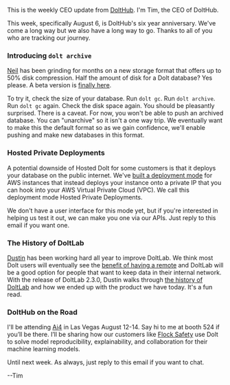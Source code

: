 This is the weekly CEO update from [DoltHub](https://www.dolthub.com/). I'm Tim, the CEO of DoltHub. 

This week, specifically August 6, is DoltHub's six year anniversary. We've come a long way but we also have a long way to go. Thanks to all of you who are tracking our journey.

### Introducing `dolt archive`

[Neil](https:///www.dolthub.com/team#neil) has been grinding for months on a new storage format that offers up to 50% disk compression. Half the amount of disk for a Dolt database? Yes please. A beta version is [finally here](https://www.dolthub.com/blog/2024-07-31-archive-beta/).

To try it, check the size of your database. Run `dolt gc`. Run `dolt archive`. Run `dolt gc` again. Check the disk space again. You should be pleasantly surprised. There is a caveat. For now, you won't be able to push an archived database. You can "unarchive" so it isn't a one way trip. We eventually want to make this the default format so as we gain confidence, we'll enable pushing and make new databases in this format. 

### Hosted Private Deployments

A potential downside of Hosted Dolt for some customers is that it deploys your database on the public internet. We've [built a deployment mode](https://www.dolthub.com/blog/2024-07-26-hosted-instances-from-your-private-vpc/) for AWS instances that instead deploys your instance onto a private IP that you can hook into your AWS Virtual Private Cloud (VPC). We call this deployment mode Hosted Private Deployments. 

We don't have a user interface for this mode yet, but if you're interested in helping us test it out, we can make you one via our APIs. Just reply to this email if you want one.

### The History of DoltLab

[Dustin](https://www.dolthub.com/team#dustin) has been working hard all year to improve DoltLab. We think most Dolt users will eventually see the [benefit of having a remote](https://www.dolthub.com/blog/2024-04-25-why-remotes/) and DoltLab will be a good option for people that want to keep data in their internal network. With the release of DoltLab 2.3.0, Dustin walks through [the history of DoltLab](https://www.dolthub.com/blog/2024-08-01-doltlab-a-history-of-features/) and how we ended up with the product we have today. It's a fun read.

### DoltHub on the Road
I'll be attending [Ai4](https://ai4.io/vegas/) in Las Vegas August 12-14. Say hi to me at booth 524 if you’ll be there. I’ll be sharing how our customers like [Flock Safety](https://www.dolthub.com/blog/2024-03-07-dolt-flock/) use Dolt to solve model reproducibility, explainability, and collaboration for their machine learning models.


Until next week. As always, just reply to this email if you want to chat.

--Tim
